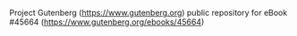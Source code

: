 Project Gutenberg (https://www.gutenberg.org) public repository for eBook #45664 (https://www.gutenberg.org/ebooks/45664)

